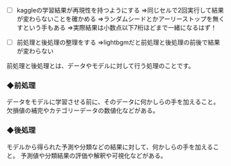 - [ ] kaggleの学習結果が再現性を持つようにする
⇒同じセルで2回実行して結果が変わらないことを確かめる
⇒ランダムシードとかアーリーストップを無くすという手もある
⇒実際結果は小数点以下7桁ほどまで一緒になるはず！


- [ ] 前処理と後処理の整理をする
⇒lightbgmだと前処理と後処理の前後で結果が変わらない 

前処理と後処理とは、データやモデルに対して行う処理のことです。  
### ◆前処理
データをモデルに学習させる前に、そのデータに何かしらの手を加えること。
欠損値の補完やカテゴリーデータの数値化などがある。

### ◆後処理
モデルから得られた予測や分類などの結果に対して、何かしらの手を加えること。
予測値や分類結果の評価や解釈や可視化などがある。

